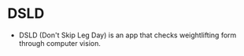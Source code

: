 # DSLD

- DSLD (Don't Skip Leg Day) is an app that checks weightlifting form through computer vision.
